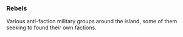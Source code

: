 ### Rebels

Various anti-faction military groups around the island, some of them seeking to found their own factions.